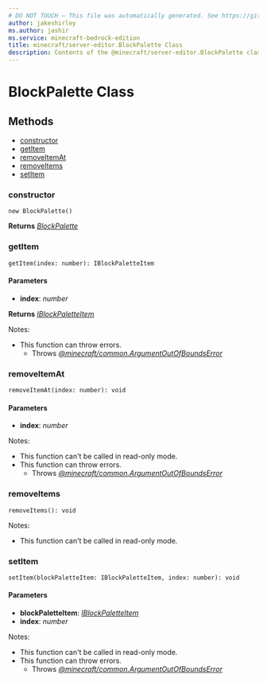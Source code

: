 ```yaml
---
# DO NOT TOUCH — This file was automatically generated. See https://github.com/mojang/minecraftapidocsgenerator to modify descriptions, examples, etc.
author: jakeshirley
ms.author: jashir
ms.service: minecraft-bedrock-edition
title: minecraft/server-editor.BlockPalette Class
description: Contents of the @minecraft/server-editor.BlockPalette class.
---
```

# BlockPalette Class

## Methods
- [constructor](#constructor)
- [getItem](#getitem)
- [removeItemAt](#removeitemat)
- [removeItems](#removeitems)
- [setItem](#setitem)

### **constructor**
`
new BlockPalette()
`

**Returns** [*BlockPalette*](BlockPalette.md)

### **getItem**
`
getItem(index: number): IBlockPaletteItem
`

#### **Parameters**
- **index**: *number*

**Returns** [*IBlockPaletteItem*](IBlockPaletteItem.md)
  
Notes:
- This function can throw errors.
  - Throws [*@minecraft/common.ArgumentOutOfBoundsError*](../../minecraft/common/ArgumentOutOfBoundsError.md)

### **removeItemAt**
`
removeItemAt(index: number): void
`

#### **Parameters**
- **index**: *number*
  
Notes:
- This function can't be called in read-only mode.
- This function can throw errors.
  - Throws [*@minecraft/common.ArgumentOutOfBoundsError*](../../minecraft/common/ArgumentOutOfBoundsError.md)

### **removeItems**
`
removeItems(): void
`
  
Notes:
- This function can't be called in read-only mode.

### **setItem**
`
setItem(blockPaletteItem: IBlockPaletteItem, index: number): void
`

#### **Parameters**
- **blockPaletteItem**: [*IBlockPaletteItem*](IBlockPaletteItem.md)
- **index**: *number*
  
Notes:
- This function can't be called in read-only mode.
- This function can throw errors.
  - Throws [*@minecraft/common.ArgumentOutOfBoundsError*](../../minecraft/common/ArgumentOutOfBoundsError.md)
